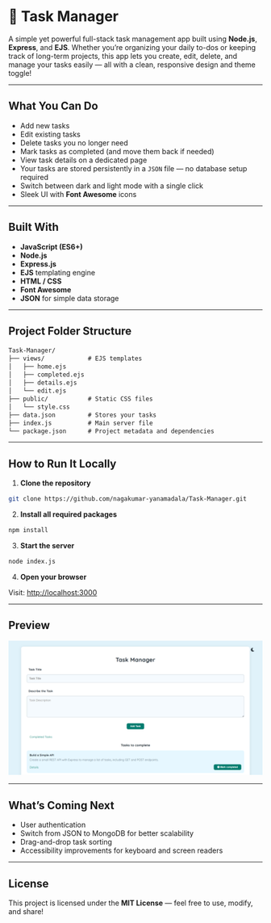 # 📝 Task Manager

A simple yet powerful full-stack task management app built using **Node.js**, **Express**, and **EJS**. Whether you’re organizing your daily to-dos or keeping track of long-term projects, this app lets you create, edit, delete, and manage your tasks easily — all with a clean, responsive design and theme toggle!

---

##  What You Can Do

-  Add new tasks
-  Edit existing tasks
-  Delete tasks you no longer need
-  Mark tasks as completed (and move them back if needed)
-  View task details on a dedicated page
-  Your tasks are stored persistently in a `JSON` file — no database setup required
-  Switch between dark and light mode with a single click
-  Sleek UI with **Font Awesome** icons

---

##  Built With

- **JavaScript (ES6+)**
- **Node.js**
- **Express.js**
- **EJS** templating engine
- **HTML / CSS**
- **Font Awesome**
- **JSON** for simple data storage

---

##  Project Folder Structure

```
Task-Manager/
├── views/            # EJS templates
│   ├── home.ejs
│   ├── completed.ejs
│   ├── details.ejs
│   └── edit.ejs
├── public/           # Static CSS files
│   └── style.css
├── data.json         # Stores your tasks
├── index.js          # Main server file
└── package.json      # Project metadata and dependencies
```

---

##  How to Run It Locally

1. **Clone the repository**

```bash
git clone https://github.com/nagakumar-yanamadala/Task-Manager.git
```

2. **Install all required packages**

```bash
npm install
```

3. **Start the server**

```bash
node index.js
```

4. **Open your browser**

Visit: [http://localhost:3000](http://localhost:3000)

---

##  Preview

![Task Manager Screenshot](./assets/screenshot.png)

---

##  What’s Coming Next

-  User authentication
-  Switch from JSON to MongoDB for better scalability
-  Drag-and-drop task sorting
-  Accessibility improvements for keyboard and screen readers

---

##  License

This project is licensed under the **MIT License** — feel free to use, modify, and share!
